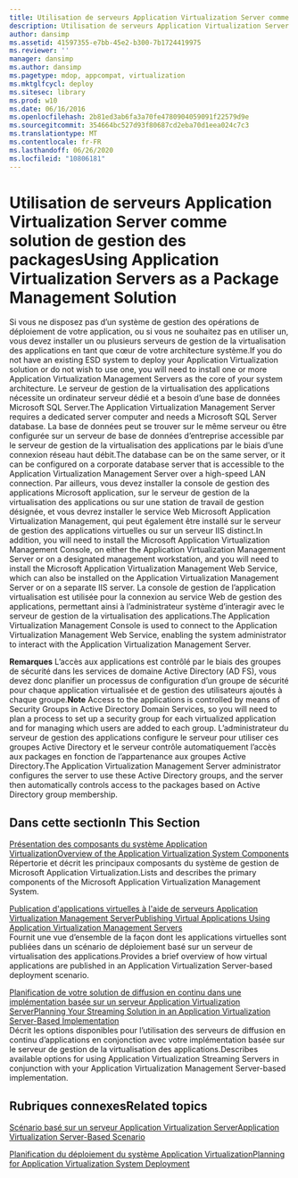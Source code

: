 ```yaml
---
title: Utilisation de serveurs Application Virtualization Server comme solution de gestion des packages
description: Utilisation de serveurs Application Virtualization Server comme solution de gestion des packages
author: dansimp
ms.assetid: 41597355-e7bb-45e2-b300-7b1724419975
ms.reviewer: ''
manager: dansimp
ms.author: dansimp
ms.pagetype: mdop, appcompat, virtualization
ms.mktglfcycl: deploy
ms.sitesec: library
ms.prod: w10
ms.date: 06/16/2016
ms.openlocfilehash: 2b81ed3ab6fa3a70fe4780904059091f22579d9e
ms.sourcegitcommit: 354664bc527d93f80687cd2eba70d1eea024c7c3
ms.translationtype: MT
ms.contentlocale: fr-FR
ms.lasthandoff: 06/26/2020
ms.locfileid: "10806181"
---
```

# <span data-ttu-id="a09b7-103">Utilisation de serveurs Application Virtualization Server comme solution de gestion des packages</span><span class="sxs-lookup"><span data-stu-id="a09b7-103">Using Application Virtualization Servers as a Package Management Solution</span></span>


<span data-ttu-id="a09b7-104">Si vous ne disposez pas d’un système de gestion des opérations de déploiement de votre application, ou si vous ne souhaitez pas en utiliser un, vous devez installer un ou plusieurs serveurs de gestion de la virtualisation des applications en tant que cœur de votre architecture système.</span><span class="sxs-lookup"><span data-stu-id="a09b7-104">If you do not have an existing ESD system to deploy your Application Virtualization solution or do not wish to use one, you will need to install one or more Application Virtualization Management Servers as the core of your system architecture.</span></span> <span data-ttu-id="a09b7-105">Le serveur de gestion de la virtualisation des applications nécessite un ordinateur serveur dédié et a besoin d’une base de données Microsoft SQL Server.</span><span class="sxs-lookup"><span data-stu-id="a09b7-105">The Application Virtualization Management Server requires a dedicated server computer and needs a Microsoft SQL Server database.</span></span> <span data-ttu-id="a09b7-106">La base de données peut se trouver sur le même serveur ou être configurée sur un serveur de base de données d’entreprise accessible par le serveur de gestion de la virtualisation des applications par le biais d’une connexion réseau haut débit.</span><span class="sxs-lookup"><span data-stu-id="a09b7-106">The database can be on the same server, or it can be configured on a corporate database server that is accessible to the Application Virtualization Management Server over a high-speed LAN connection.</span></span> <span data-ttu-id="a09b7-107">Par ailleurs, vous devez installer la console de gestion des applications Microsoft application, sur le serveur de gestion de la virtualisation des applications ou sur une station de travail de gestion désignée, et vous devrez installer le service Web Microsoft Application Virtualization Management, qui peut également être installé sur le serveur de gestion des applications virtuelles ou sur un serveur IIS distinct.</span><span class="sxs-lookup"><span data-stu-id="a09b7-107">In addition, you will need to install the Microsoft Application Virtualization Management Console, on either the Application Virtualization Management Server or on a designated management workstation, and you will need to install the Microsoft Application Virtualization Management Web Service, which can also be installed on the Application Virtualization Management Server or on a separate IIS server.</span></span> <span data-ttu-id="a09b7-108">La console de gestion de l’application virtualisation est utilisée pour la connexion au service Web de gestion des applications, permettant ainsi à l’administrateur système d’interagir avec le serveur de gestion de la virtualisation des applications.</span><span class="sxs-lookup"><span data-stu-id="a09b7-108">The Application Virtualization Management Console is used to connect to the Application Virtualization Management Web Service, enabling the system administrator to interact with the Application Virtualization Management Server.</span></span>

<span data-ttu-id="a09b7-109">**Remarques**  L’accès aux applications est contrôlé par le biais des groupes de sécurité dans les services de domaine Active Directory (AD FS), vous devez donc planifier un processus de configuration d’un groupe de sécurité pour chaque application virtualisée et de gestion des utilisateurs ajoutés à chaque groupe.</span><span class="sxs-lookup"><span data-stu-id="a09b7-109">**Note** Access to the applications is controlled by means of Security Groups in Active Directory Domain Services, so you will need to plan a process to set up a security group for each virtualized application and for managing which users are added to each group.</span></span> <span data-ttu-id="a09b7-110">L’administrateur du serveur de gestion des applications configure le serveur pour utiliser ces groupes Active Directory et le serveur contrôle automatiquement l’accès aux packages en fonction de l’appartenance aux groupes Active Directory.</span><span class="sxs-lookup"><span data-stu-id="a09b7-110">The Application Virtualization Management Server administrator configures the server to use these Active Directory groups, and the server then automatically controls access to the packages based on Active Directory group membership.</span></span>

 

## <span data-ttu-id="a09b7-111">Dans cette section</span><span class="sxs-lookup"><span data-stu-id="a09b7-111">In This Section</span></span>


<a href="" id="overview-of-the-application-virtualization-system-components"></a>[<span data-ttu-id="a09b7-112">Présentation des composants du système Application Virtualization</span><span class="sxs-lookup"><span data-stu-id="a09b7-112">Overview of the Application Virtualization System Components</span></span>](overview-of-the-application-virtualization-system-components.md)  
<span data-ttu-id="a09b7-113">Répertorie et décrit les principaux composants du système de gestion de Microsoft Application Virtualization.</span><span class="sxs-lookup"><span data-stu-id="a09b7-113">Lists and describes the primary components of the Microsoft Application Virtualization Management System.</span></span>

<a href="" id="publishing-virtual-applications-using-application-virtualization-management-servers"></a>[<span data-ttu-id="a09b7-114">Publication d'applications virtuelles à l'aide de serveurs Application Virtualization Management Server</span><span class="sxs-lookup"><span data-stu-id="a09b7-114">Publishing Virtual Applications Using Application Virtualization Management Servers</span></span>](publishing-virtual-applications-using-application-virtualization-management-servers.md)  
<span data-ttu-id="a09b7-115">Fournit une vue d’ensemble de la façon dont les applications virtuelles sont publiées dans un scénario de déploiement basé sur un serveur de virtualisation des applications.</span><span class="sxs-lookup"><span data-stu-id="a09b7-115">Provides a brief overview of how virtual applications are published in an Application Virtualization Server-based deployment scenario.</span></span>

<a href="" id="planning-your-streaming-solution-in-an-application-virtualization-server-based-implementation"></a>[<span data-ttu-id="a09b7-116">Planification de votre solution de diffusion en continu dans une implémentation basée sur un serveur Application Virtualization Server</span><span class="sxs-lookup"><span data-stu-id="a09b7-116">Planning Your Streaming Solution in an Application Virtualization Server-Based Implementation</span></span>](planning-your-streaming-solution-in-an-application-virtualization-server-based-implementation.md)  
<span data-ttu-id="a09b7-117">Décrit les options disponibles pour l’utilisation des serveurs de diffusion en continu d’applications en conjonction avec votre implémentation basée sur le serveur de gestion de la virtualisation des applications.</span><span class="sxs-lookup"><span data-stu-id="a09b7-117">Describes available options for using Application Virtualization Streaming Servers in conjunction with your Application Virtualization Management Server-based implementation.</span></span>

## <span data-ttu-id="a09b7-118">Rubriques connexes</span><span class="sxs-lookup"><span data-stu-id="a09b7-118">Related topics</span></span>


[<span data-ttu-id="a09b7-119">Scénario basé sur un serveur Application Virtualization Server</span><span class="sxs-lookup"><span data-stu-id="a09b7-119">Application Virtualization Server-Based Scenario</span></span>](application-virtualization-server-based-scenario.md)

[<span data-ttu-id="a09b7-120">Planification du déploiement du système Application Virtualization</span><span class="sxs-lookup"><span data-stu-id="a09b7-120">Planning for Application Virtualization System Deployment</span></span>](planning-for-application-virtualization-system-deployment.md)

 

 





